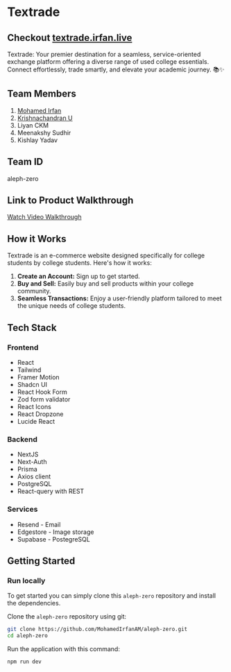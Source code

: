 # Textrade

## Checkout [textrade.irfan.live](https://textrade.irfan.live/ "textrade.irfan.live")

Textrade: Your premier destination for a seamless, service-oriented exchange platform offering a diverse range of used college essentials. Connect effortlessly, trade smartly, and elevate your academic journey. 📚✨

## Team Members

1. [Mohamed Irfan](https://github.com/MohamedIrfanAM)
2. [Krishnachandran U](https://github.com/krishnachandran-u)
3. Liyan CKM
4. Meenakshy Sudhir
5. Kishlay Yadav

## Team ID

aleph-zero

## Link to Product Walkthrough

[Watch Video Walkthrough](https://www.loom.com/share/0d35dbdbb522494babdc988b021ead5c)

## How it Works

Textrade is an e-commerce website designed specifically for college students by college students. Here's how it works:

1. **Create an Account:** Sign up to get started.
2. **Buy and Sell:** Easily buy and sell products within your college community.
3. **Seamless Transactions:** Enjoy a user-friendly platform tailored to meet the unique needs of college students.

## Tech Stack

### Frontend

- React
- Tailwind
- Framer Motion
- Shadcn UI
- React Hook Form
- Zod form validator
- React Icons
- React Dropzone
- Lucide React

### Backend

- NextJS
- Next-Auth
- Prisma
- Axios client
- PostgreSQL
- React-query with REST

### Services

- Resend - Email
- Edgestore - Image storage
- Supabase - PostegreSQL

## Getting Started

### Run locally

To get started you can simply clone this `aleph-zero` repository and install the dependencies.

Clone the `aleph-zero` repository using git:

```bash
git clone https://github.com/MohamedIrfanAM/aleph-zero.git
cd aleph-zero
```

Run the application with this command:

```bash
npm run dev
```

